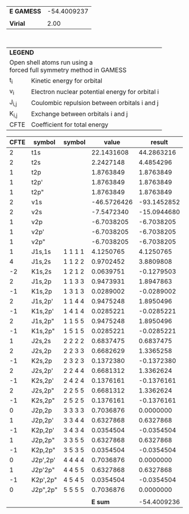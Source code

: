 <div class="grid-wrapper" id="integrals-table-7">

<div id="table1">

|              |             |
| ------------ | ----------- |
| **E GAMESS** | -54.4009237 |
|              |             |
| **Virial**   | 2.00        |

<table style="margin-top: 3rem">
<tr>
  <td colspan="2">
    <b>LEGEND</b>
  </td>
</tr>
<tr>
  <td colspan="2">
    Open shell atoms run using a <br>forced full symmetry method in GAMESS
  </td>
</tr>
<tr>
  <td>t<sub>i</sub></td> <td> Kinetic energy for orbital</td>
</tr>
<tr>
  <td>v<sub>i</sub></td> <td>Electron nuclear potential energy for orbital i</td>
</tr>
<tr>
  <td>J<sub>i,j</sub></td>	<td>Coulombic repulsion between orbitals i and j</td>
</tr>
<tr>
  <td>K<sub>i,j</sub></td>  <td>Exchange between orbitals i and j</td>
</tr>
<tr>
  <td>CFTE</td> <td>Coefficient for total energy</td>
</tr>
</table>

</div>

<div id="table2">

| CFTE | symbol   | symbol  | value       | result      |
| ---- | -------- | ------- | ----------- | ----------- |
| 2    | t1s      |         | 22.1431608  | 44.2863216  |
| 2    | t2s      |         | 2.2427148   | 4.4854296   |
| 1    | t2p      |         | 1.8763849   | 1.8763849   |
| 1    | t2p'     |         | 1.8763849   | 1.8763849   |
| 1    | t2p"     |         | 1.8763849   | 1.8763849   |
| 2    | v1s      |         | -46.5726426 | -93.1452852 |
| 2    | v2s      |         | -7.5472340  | -15.0944680 |
| 1    | v2p      |         | -6.7038205  | -6.7038205  |
| 1    | v2p'     |         | -6.7038205  | -6.7038205  |
| 1    | v2p"     |         | -6.7038205  | -6.7038205  |
| 1    | J1s,1s   | 1 1 1 1 | 4.1250765   | 4.1250765   |
| 4    | J1s,2s   | 1 1 2 2 | 0.9702452   | 3.8809808   |
| -2   | K1s,2s   | 1 2 1 2 | 0.0639751   | -0.1279503  |
| 2    | J1s,2p   | 1 1 3 3 | 0.9473931   | 1.8947863   |
| -1   | K1s,2p   | 1 3 1 3 | 0.0289002   | -0.0289002  |
| 2    | J1s,2p'  | 1 1 4 4 | 0.9475248   | 1.8950496   |
| -1   | K1s,2p'  | 1 4 1 4 | 0.0285221   | -0.0285221  |
| 2    | J1s,2p"  | 1 1 5 5 | 0.9475248   | 1.8950496   |
| -1   | K1s,2p"  | 1 5 1 5 | 0.0285221   | -0.0285221  |
| 1    | J2s,2s   | 2 2 2 2 | 0.6837475   | 0.6837475   |
| 2    | J2s,2p   | 2 2 3 3 | 0.6682629   | 1.3365258   |
| -1   | K2s,2p   | 2 3 2 3 | 0.1372380   | -0.1372380  |
| 2    | J2s,2p'  | 2 2 4 4 | 0.6681312   | 1.3362624   |
| -1   | K2s,2p'  | 2 4 2 4 | 0.1376161   | -0.1376161  |
| 2    | J2s,2p"  | 2 2 5 5 | 0.6681312   | 1.3362624   |
| -1   | K2s,2p"  | 2 5 2 5 | 0.1376161   | -0.1376161  |
| 0    | J2p,2p   | 3 3 3 3 | 0.7036876   | 0.0000000   |
| 1    | J2p,2p'  | 3 3 4 4 | 0.6327868   | 0.6327868   |
| -1   | K2p,2p'  | 3 4 3 4 | 0.0354504   | -0.0354504  |
| 1    | J2p,2p"  | 3 3 5 5 | 0.6327868   | 0.6327868   |
| -1   | K2p,2p"  | 3 5 3 5 | 0.0354504   | -0.0354504  |
| 0    | J2p',2p' | 4 4 4 4 | 0.7036876   | 0.0000000   |
| 1    | J2p'2p"  | 4 4 5 5 | 0.6327868   | 0.6327868   |
| -1   | K2p',2p" | 4 5 4 5 | 0.0354504   | -0.0354504  |
| 0    | J2p",2p" | 5 5 5 5 | 0.7036876   | 0.0000000   |
|      |          |         |             |             |
|      |          |         | **E sum**   | -54.4009236 |

</div>

</div>

